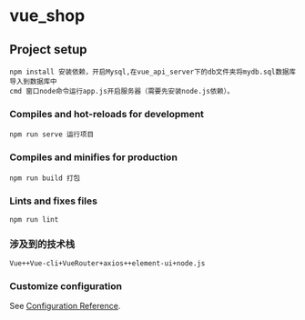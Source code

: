 # vue_shop

## Project setup
```
npm install 安装依赖，开启Mysql,在vue_api_server下的db文件夹将mydb.sql数据库导入到数据库中
cmd 窗口node命令运行app.js开启服务器（需要先安装node.js依赖）。
```

### Compiles and hot-reloads for development
```
npm run serve 运行项目
```

### Compiles and minifies for production 
```
npm run build 打包
```

### Lints and fixes files
```
npm run lint
```
### 涉及到的技术栈
```
Vue++Vue-cli+VueRouter+axios++element-ui+node.js
```
### Customize configuration
See [Configuration Reference](https://cli.vuejs.org/config/).
